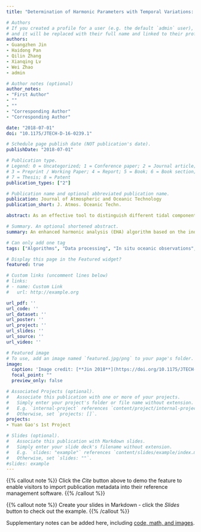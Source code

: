 ```yaml
---
title: "Determination of Harmonic Parameters with Temporal Variations: An Enhanced Harmonic Analysis Algorithm and Application to Internal Tidal Currents in the South China Sea"

# Authors
# If you created a profile for a user (e.g. the default `admin` user), write the username (folder name) here 
# and it will be replaced with their full name and linked to their profile.
authors:
- Guangzhen Jin
- Haidong Pan
- Qilin Zhang
- Xianqing Lv
- Wei Zhao
- admin

# Author notes (optional)
author_notes:
- "First Author"
- ""
- ""
- "Corresponding Author"
- "Corresponding Author"

date: "2018-07-01"
doi: "10.1175/JTECH-D-16-0239.1"

# Schedule page publish date (NOT publication's date).
publishDate: "2018-07-01"

# Publication type.
# Legend: 0 = Uncategorized; 1 = Conference paper; 2 = Journal article;
# 3 = Preprint / Working Paper; 4 = Report; 5 = Book; 6 = Book section;
# 7 = Thesis; 8 = Patent
publication_types: ["2"]

# Publication name and optional abbreviated publication name.
publication: Journal of Atmospheric and Oceanic Technology
publication_short: J. Atmos. Oceanic Techn.

abstract: As an effective tool to distinguish different tidal components, classical tidal current harmonic analysis has been widely used to obtain harmonic parameters of internal tidal currents. However, harmonic parameters cannot exactly reveal the motion of internal tides, as the irregular temporal variations for internal tides are significant in many regions of the world’s oceans. An enhanced harmonic analysis (EHA) algorithm based on the independent point scheme and cubic spline interpolation is presented in this paper to obtain harmonic parameters with temporal variations for different tidal constituents of internal tides. Moreover, this algorithm is applied to analyze 14 months of current data obtained from a mooring located on the continental shelf in the northeastern region of the South China Sea. The obvious irregular temporal variations for the four principal constituents— $M_2$, $K_1$, $S_2$, and $O_1$ —of internal tides in this region are indicated. It is hoped that this algorithm might present a brand-new view for researchers to investigate the irregular temporal motions of internal tides.

# Summary. An optional shortened abstract.
summary: An enhanced harmonic analysis (EHA) algorithm based on the independent point scheme and cubic spline interpolation is presented in this paper to obtain harmonic parameters with temporal variations for different tidal constituents of internal tides.

# Can only add one tag
tags: ["Algorithms", "Data processing", "In situ oceanic observations", "Time series"]

# Display this page in the Featured widget?
featured: true

# Custom links (uncomment lines below)
# links:
# - name: Custom Link
#   url: http://example.org

url_pdf: ''
url_code: ''
url_dataset: ''
url_poster: ''
url_project: ''
url_slides: ''
url_source: ''
url_video: ''

# Featured image
# To use, add an image named `featured.jpg/png` to your page's folder. 
image:
  caption: 'Image credit: [**Jin 2018**](https://doi.org/10.1175/JTECH-D-16-0239.1)'
  focal_point: ""
  preview_only: false

# Associated Projects (optional).
#   Associate this publication with one or more of your projects.
#   Simply enter your project's folder or file name without extension.
#   E.g. `internal-project` references `content/project/internal-project/index.md`.
#   Otherwise, set `projects: []`.
projects:
- Yuan Gao's 1st Project

# Slides (optional).
#   Associate this publication with Markdown slides.
#   Simply enter your slide deck's filename without extension.
#   E.g. `slides: "example"` references `content/slides/example/index.md`.
#   Otherwise, set `slides: ""`.
#slides: example
---
```


 {{% callout note %}}
 Click the *Cite* button above to demo the feature to enable visitors to import publication metadata into their reference management software.
 {{% /callout %}}

 {{% callout note %}}
Create your slides in Markdown - click the *Slides* button to check out the example.
{{% /callout %}}

 Supplementary notes can be added here, including [code, math, and images](https://wowchemy.com/docs/writing-markdown-latex/).
